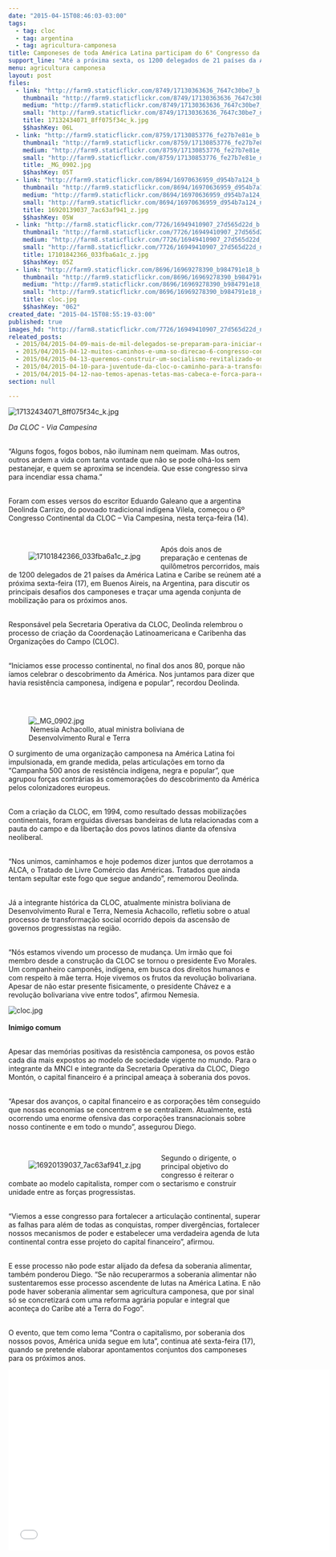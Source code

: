 ```yaml
---
date: "2015-04-15T08:46:03-03:00"
tags:
  - tag: cloc
  - tag: argentina
  - tag: agricultura-camponesa
title: Camponeses de toda América Latina participam do 6° Congresso da Cloc
support_line: "Até a próxima sexta, os 1200 delegados de 21 países da América Latina participam da atividade que acontece em Buenos Aires."
menu: agricultura camponesa
layout: post
files:
  - link: "http://farm9.staticflickr.com/8749/17130363636_7647c30be7_b.jpg"
    thumbnail: "http://farm9.staticflickr.com/8749/17130363636_7647c30be7_t.jpg"
    medium: "http://farm9.staticflickr.com/8749/17130363636_7647c30be7_z.jpg"
    small: "http://farm9.staticflickr.com/8749/17130363636_7647c30be7_n.jpg"
    title: 17132434071_8ff075f34c_k.jpg
    $$hashKey: 06L
  - link: "http://farm9.staticflickr.com/8759/17130853776_fe27b7e81e_b.jpg"
    thumbnail: "http://farm9.staticflickr.com/8759/17130853776_fe27b7e81e_t.jpg"
    medium: "http://farm9.staticflickr.com/8759/17130853776_fe27b7e81e_z.jpg"
    small: "http://farm9.staticflickr.com/8759/17130853776_fe27b7e81e_n.jpg"
    title: _MG_0902.jpg
    $$hashKey: 05T
  - link: "http://farm9.staticflickr.com/8694/16970636959_d954b7a124_b.jpg"
    thumbnail: "http://farm9.staticflickr.com/8694/16970636959_d954b7a124_t.jpg"
    medium: "http://farm9.staticflickr.com/8694/16970636959_d954b7a124_z.jpg"
    small: "http://farm9.staticflickr.com/8694/16970636959_d954b7a124_n.jpg"
    title: 16920139037_7ac63af941_z.jpg
    $$hashKey: 05W
  - link: "http://farm8.staticflickr.com/7726/16949410907_27d565d22d_b.jpg"
    thumbnail: "http://farm8.staticflickr.com/7726/16949410907_27d565d22d_t.jpg"
    medium: "http://farm8.staticflickr.com/7726/16949410907_27d565d22d_z.jpg"
    small: "http://farm8.staticflickr.com/7726/16949410907_27d565d22d_n.jpg"
    title: 17101842366_033fba6a1c_z.jpg
    $$hashKey: 05Z
  - link: "http://farm9.staticflickr.com/8696/16969278390_b984791e18_b.jpg"
    thumbnail: "http://farm9.staticflickr.com/8696/16969278390_b984791e18_t.jpg"
    medium: "http://farm9.staticflickr.com/8696/16969278390_b984791e18_z.jpg"
    small: "http://farm9.staticflickr.com/8696/16969278390_b984791e18_n.jpg"
    title: cloc.jpg
    $$hashKey: "062"
created_date: "2015-04-15T08:55:19-03:00"
published: true
images_hd: "http://farm8.staticflickr.com/7726/16949410907_27d565d22d_n.jpg"
releated_posts:
  - 2015/04/2015-04-09-mais-de-mil-delegados-se-preparam-para-iniciar-o-6-congresso-continental-da-cloc.md
  - 2015/04/2015-04-12-muitos-caminhos-e-uma-so-direcao-6-congresso-continental-da-cloc.md
  - 2015/04/2015-04-13-queremos-construir-um-socialismo-revitalizado-onde-desapareca-a-diferenca-de-genero.md
  - 2015/04/2015-04-10-para-juventude-da-cloc-o-caminho-para-a-transformacao-e-a-organizacao.md
  - 2015/04/2015-04-12-nao-temos-apenas-tetas-mas-cabeca-e-forca-para-conduzir-o-que-queremos.md
section: null

---
```

<p><img alt="17132434071_8ff075f34c_k.jpg" src="http://farm9.staticflickr.com/8749/17130363636_7647c30be7_b.jpg" /></p>

<p><em>Da CLOC - Via Campesina</em></p>

<p><br />
&ldquo;Alguns fogos, fogos bobos, n&atilde;o iluminam nem queimam. Mas outros, outros ardem a vida com tanta vontade que n&atilde;o se pode olh&aacute;-los sem pestanejar, e quem se aproxima se incendeia. Que esse congresso sirva para incendiar essa chama.&rdquo;</p>

<p><br />
Foram com esses versos do escritor Eduardo Galeano que a argentina Deolinda Carrizo, do povoado tradicional ind&iacute;gena Vilela, come&ccedil;ou o 6&ordm; Congresso Continental da CLOC &ndash; Via Campesina, nesta ter&ccedil;a-feira (14).</p>

<p>&nbsp;</p>

<figure class="image" style="float:left"><img alt="17101842366_033fba6a1c_z.jpg" src="http://farm8.staticflickr.com/7726/16949410907_27d565d22d_b.jpg" />
<figcaption></figcaption>
</figure>

<p>Ap&oacute;s dois anos de prepara&ccedil;&atilde;o e centenas de quil&ocirc;metros percorridos, mais de 1200 delegados de 21 pa&iacute;ses da Am&eacute;rica Latina e Caribe se re&uacute;nem at&eacute; a pr&oacute;xima sexta-feira (17), em Buenos Aireis, na Argentina, para discutir os principais desafios dos camponeses e tra&ccedil;ar uma agenda conjunta de mobiliza&ccedil;&atilde;o para os pr&oacute;ximos anos.</p>

<p><br />
Respons&aacute;vel pela Secretaria Operativa da CLOC, Deolinda relembrou o processo de cria&ccedil;&atilde;o da Coordena&ccedil;&atilde;o Latinoamericana e Caribenha das Organiza&ccedil;&otilde;es do Campo (CLOC).</p>

<p><br />
&ldquo;Iniciamos esse processo continental, no final dos anos 80, porque n&atilde;o &iacute;amos celebrar o descobrimento da Am&eacute;rica. Nos juntamos para dizer que havia resist&ecirc;ncia camponesa, ind&iacute;gena e popular&rdquo;, recordou Deolinda.</p>

<p>&nbsp;</p>

<figure class="image" style="float:right"><img alt="_MG_0902.jpg" src="http://farm9.staticflickr.com/8759/17130853776_fe27b7e81e_b.jpg" />
<figcaption>&nbsp;Nemesia Achacollo,​&nbsp;atual ministra boliviana de Desenvolvimento Rural e Terra</figcaption>
</figure>

<p>O surgimento de uma organiza&ccedil;&atilde;o camponesa na Am&eacute;rica Latina foi impulsionada, em grande medida, pelas articula&ccedil;&otilde;es em torno da &ldquo;Campanha 500 anos de resist&ecirc;ncia ind&iacute;gena, negra e popular&rdquo;, que agrupou for&ccedil;as contr&aacute;rias &agrave;s comemora&ccedil;&otilde;es do descobrimento da Am&eacute;rica pelos colonizadores europeus.</p>

<p><br />
Com a cria&ccedil;&atilde;o da CLOC, em 1994, como resultado dessas mobiliza&ccedil;&otilde;es continentais, foram erguidas diversas bandeiras de luta relacionadas com a pauta do campo e da liberta&ccedil;&atilde;o dos povos latinos diante da ofensiva neoliberal.</p>

<p><br />
&ldquo;Nos unimos, caminhamos e hoje podemos dizer juntos que derrotamos a ALCA, o Tratado de Livre Com&eacute;rcio das Am&eacute;ricas. Tratados que ainda tentam sepultar este fogo que segue andando&rdquo;, rememorou Deolinda.</p>

<p><br />
J&aacute; a integrante hist&oacute;rica da CLOC, atualmente ministra boliviana de Desenvolvimento Rural e Terra, Nemesia Achacollo, refletiu sobre o atual processo de transforma&ccedil;&atilde;o social ocorrido depois da ascens&atilde;o de governos progressistas na regi&atilde;o.</p>

<p><br />
&ldquo;N&oacute;s estamos vivendo um processo de mudan&ccedil;a. Um irm&atilde;o que foi membro desde a constru&ccedil;&atilde;o da CLOC se tornou o presidente Evo Morales. Um companheiro campon&ecirc;s, ind&iacute;gena, em busca dos direitos humanos e com respeito &agrave; m&atilde;e terra. Hoje vivemos os frutos da revolu&ccedil;&atilde;o bolivariana. Apesar de n&atilde;o estar presente fisicamente, o presidente Ch&aacute;vez e a revolu&ccedil;&atilde;o bolivariana vive entre todos&rdquo;, afirmou Nemesia.</p>

<p><img alt="cloc.jpg" src="http://farm9.staticflickr.com/8696/16969278390_b984791e18_b.jpg" /><br />
<br />
<strong>Inimigo comum</strong></p>

<p><br />
Apesar das mem&oacute;rias positivas da resist&ecirc;ncia camponesa, os povos est&atilde;o cada dia mais expostos ao modelo de sociedade vigente no mundo. Para o integrante da MNCI e integrante da Secretaria Operativa da CLOC, Diego Mont&oacute;n, o capital financeiro &eacute; a principal amea&ccedil;a &agrave; soberania dos povos.</p>

<p><br />
&ldquo;Apesar dos avan&ccedil;os, o capital financeiro e as corpora&ccedil;&otilde;es t&ecirc;m conseguido que nossas economias se concentrem e se centralizem. Atualmente, est&aacute; ocorrendo uma enorme ofensiva das corpora&ccedil;&otilde;es transnacionais sobre nosso continente e em todo o mundo&rdquo;, assegurou Diego.</p>

<p>&nbsp;</p>

<figure class="image" style="float:left"><img alt="16920139037_7ac63af941_z.jpg" src="http://farm9.staticflickr.com/8694/16970636959_d954b7a124_b.jpg" />
<figcaption></figcaption>
</figure>

<p>Segundo o dirigente, o principal objetivo do congresso &eacute; reiterar o combate ao modelo capitalista, romper com o sectarismo e construir unidade entre as for&ccedil;as progressistas.</p>

<p><br />
&ldquo;Viemos a esse congresso para fortalecer a articula&ccedil;&atilde;o continental, superar as falhas para al&eacute;m de todas as conquistas, romper diverg&ecirc;ncias, fortalecer nossos mecanismos de poder e estabelecer uma verdadeira agenda de luta continental contra esse projeto do capital financeiro&rdquo;, afirmou.</p>

<p><br />
E esse processo n&atilde;o pode estar alijado da defesa da soberania alimentar, tamb&eacute;m ponderou Diego. &ldquo;Se n&atilde;o recuperarmos a soberania alimentar n&atilde;o sustentaremos esse processo ascendente de lutas na Am&eacute;rica Latina. E n&atilde;o pode haver soberania alimentar sem agricultura camponesa, que por sinal s&oacute; se concretizar&aacute; com uma reforma agr&aacute;ria popular e integral que aconte&ccedil;a do Caribe at&eacute; a Terra do Fogo&rdquo;.</p>

<p><br />
O evento, que tem como lema &ldquo;Contra o capitalismo, por soberania dos nossos povos, Am&eacute;rica unida segue em luta&rdquo;, continua at&eacute; sexta-feira (17), quando se pretende elaborar apontamentos conjuntos dos camponeses para os pr&oacute;ximos anos.</p>

<p><iframe allowfullscreen="" frameborder="0" height="360" src="//www.youtube.com/embed/9PaPabhGBvc" width="640"></iframe></p>
